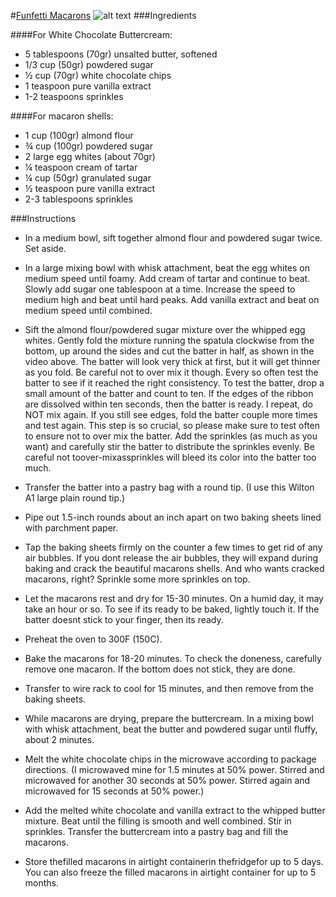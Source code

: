 #[Funfetti Macarons](http://www.sweetandsavorybyshinee.com/funfetti-macarons-with-full-video-tutorial/)
![alt text](http://www.sweetandsavorybyshinee.com/wp-content/uploads/2015/12/funfetti-macarons.jpg)
###Ingredients

####For White Chocolate Buttercream:
* 5 tablespoons (70gr) unsalted butter, softened
* 1/3 cup (50gr) powdered sugar
* ½ cup (70gr) white chocolate chips
* 1 teaspoon pure vanilla extract
* 1-2 teaspoons sprinkles


####For macaron shells:
* 1 cup (100gr) almond flour
* ¾ cup (100gr) powdered sugar
* 2 large egg whites (about 70gr)
* ¼ teaspoon cream of tartar
* ¼ cup (50gr) granulated sugar
* ½ teaspoon pure vanilla extract
* 2-3 tablespoons sprinkles


###Instructions

* In a medium bowl, sift together almond flour and powdered sugar twice. Set aside.

* In a large mixing bowl with whisk attachment, beat the egg whites on medium speed until foamy. Add cream of tartar and continue to beat. Slowly add sugar one tablespoon at a time. Increase the speed to medium high and beat until hard peaks. Add vanilla extract and beat on medium speed until combined.

* Sift the almond flour/powdered sugar mixture over the whipped egg whites. Gently fold the mixture running the spatula clockwise from the bottom, up around the sides and cut the batter in half, as shown in the video above. The batter will look very thick at first, but it will get thinner as you fold. Be careful not to over mix it though. Every so often test the batter to see if it reached the right consistency. To test the batter, drop a small amount of the batter and count to ten. If the edges of the ribbon are dissolved within ten seconds, then the batter is ready. I repeat, do NOT mix again. If you still see edges, fold the batter couple more times and test again. This step is so crucial, so please make sure to test often to ensure not to over mix the batter. Add the sprinkles (as much as you want) and carefully stir the batter to distribute the sprinkles evenly. Be careful not toover-mixassprinkles will bleed its color into the batter too much.

* Transfer the batter into a pastry bag with a round tip. (I use this Wilton A1 large plain round tip.)

* Pipe out 1.5-inch rounds about an inch apart on two baking sheets lined with parchment paper.

* Tap the baking sheets firmly on the counter a few times to get rid of any air bubbles. If you dont release the air bubbles, they will expand during baking and crack the beautiful macarons shells. And who wants cracked macarons, right? Sprinkle some more sprinkles on top.

* Let the macarons rest and dry for 15-30 minutes. On a humid day, it may take an hour or so. To see if its ready to be baked, lightly touch it. If the batter doesnt stick to your finger, then its ready.

* Preheat the oven to 300F (150C).

* Bake the macarons for 18-20 minutes. To check the doneness, carefully remove one macaron. If the bottom does not stick, they are done.

* Transfer to wire rack to cool for 15 minutes, and then remove from the baking sheets.

* While macarons are drying, prepare the buttercream. In a mixing bowl with whisk attachment, beat the butter and powdered sugar until fluffy, about 2 minutes.

* Melt the white chocolate chips in the microwave according to package directions. (I microwaved mine for 1.5 minutes at 50% power. Stirred and microwaved for another 30 seconds at 50% power. Stirred again and microwaved for 15 seconds at 50% power.)

* Add the melted white chocolate and vanilla extract to the whipped butter mixture. Beat until the filling is smooth and well combined. Stir in sprinkles. Transfer the buttercream into a pastry bag and fill the macarons.

* Store thefilled macarons in airtight containerin thefridgefor up to 5 days. You can also freeze the filled macarons in airtight container for up to 5 months.